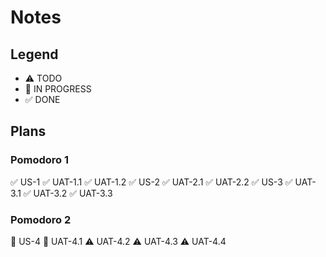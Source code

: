 # Notes

## Legend
- ⚠ TODO
- 🚧 IN PROGRESS
- ✅ DONE

## Plans

### Pomodoro 1
✅ US-1
✅ UAT-1.1
✅ UAT-1.2
✅ US-2
✅ UAT-2.1
✅ UAT-2.2
✅ US-3
✅ UAT-3.1
✅ UAT-3.2
✅ UAT-3.3

### Pomodoro 2
🚧 US-4
🚧 UAT-4.1
⚠ UAT-4.2
⚠ UAT-4.3
⚠ UAT-4.4